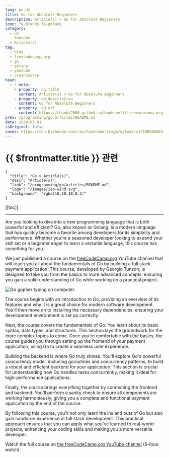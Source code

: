 ```yaml
---
lang: en-US
title: Go for Absolute Beginners
description: Article(s) > Go for Absolute Beginners
icon: fa-brands fa-golang
category: 
  - Go
  - Youtube
  - Article(s)
tag: 
  - blog
  - freecodecamp.org
  - go
  - golang
  - youtube
  - crashcourse
head:
  - - meta:
    - property: og:title
      content: Article(s) > Go for Absolute Beginners
    - property: og:description
      content: Go for Absolute Beginners
    - property: og:url
      content: https://chanhi2000.github.io/bookshelf/freecodecamp.org/go-for-absolute-beginners.html
prev: /programming/go/articles/README.md
date: 2024-07-01
isOriginal: false
cover: https://cdn.hashnode.com/res/hashnode/image/upload/v1719850928140/5e7216e0-e71b-44c8-95b1-18d9d9da06c9.jpeg
---
```


# {{ $frontmatter.title }} 관련

```component VPCard
{
  "title": "Go > Article(s)",
  "desc": "Article(s)",
  "link": "/programming/go/articles/README.md",
  "logo": "/images/ico-wind.svg",
  "background": "rgba(10,10,10,0.2)"
}
```

[[toc]]

---

<SiteInfo
  name="Go for Absolute Beginners"
  desc="Are you looking to dive into a new programming language that is both powerful and efficient? Go, also known as Golang, is a modern language that has quickly become a favorite among developers for its simplicity and performance. Whether you're a seaso..."
  url="https://freecodecamp.org/news/go-for-absolute-beginners/"
  logo="https://cdn.freecodecamp.org/universal/favicons/favicon.ico"
  preview="https://cdn.hashnode.com/res/hashnode/image/upload/v1719850928140/5e7216e0-e71b-44c8-95b1-18d9d9da06c9.jpeg"/>

Are you looking to dive into a new programming language that is both powerful and efficient? Go, also known as Golang, is a modern language that has quickly become a favorite among developers for its simplicity and performance. Whether you're a seasoned developer looking to expand your skill set or a beginner eager to learn a versatile language, this course has something for you.

We just published a course on the [<FontIcon icon="fa-brands fa-free-code-camp"/>freeCodeCamp.org](http://freeCodeCamp.org) YouTube channel that will teach you all about the fundamentals of Go by building a full stack payment application. This course, developed by Georgio Tunson, is designed to take you from the basics to more advanced concepts, ensuring you gain a solid understanding of Go while working on a practical project.

![Go gopher typing on computer.](https://cdn.hashnode.com/res/hashnode/image/upload/v1719850975110/5005f20b-e7f9-4227-85cf-b3529c1b30bd.gif)

The course begins with an introduction to Go, providing an overview of its features and why it is a great choice for modern software development. You'll then move on to installing the necessary dependencies, ensuring your development environment is set up correctly.

Next, the course covers the fundamentals of Go. You learn about its basic syntax, data types, and structures. This section lays the groundwork for the more complex topics to come. Once you're comfortable with the basics, the course guides you through setting up the frontend of your payment application, using Go to create a seamless user experience.

Building the backend is where Go truly shines. You'll explore Go's powerful concurrency model, including goroutines and concurrency patterns, to build a robust and efficient backend for your application. This section is crucial for understanding how Go handles tasks concurrently, making it ideal for high-performance applications.

Finally, the course brings everything together by connecting the frontend and backend. You'll perform a sanity check to ensure all components are working harmoniously, giving you a complete and functional payment application by the end of the course.

By following this course, you'll not only learn the ins and outs of Go but also gain hands-on experience in full stack development. This practical approach ensures that you can apply what you've learned to real-world projects, enhancing your coding skills and making you a more versatile developer.

Watch the full course on [<FontIcon icon="fa-brands fa-youtube"/>the freeCodeCamp.org YouTube channel](https://youtu.be/akosxcqJorU) (5-hour watch).

<VidStack src="youtube/akosxcqJorU" />

